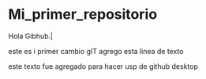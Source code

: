 # Mi_primer_repositorio
Hola Gibhub.|

este es i primer cambio gIT
agrego esta linea de texto

este texto fue agregado para hacer usp de github desktop
